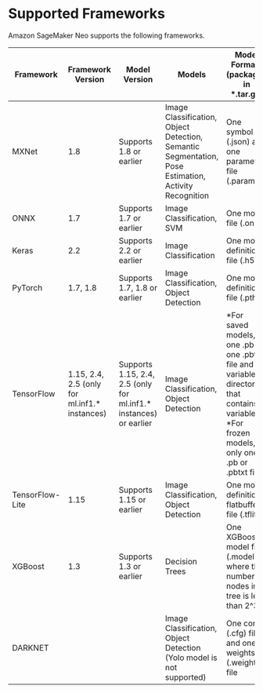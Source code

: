 # Supported Frameworks<a name="neo-supported-devices-edge-frameworks"></a>

Amazon SageMaker Neo supports the following frameworks\. 


| Framework | Framework Version | Model Version | Models | Model Formats \(packaged in \*\.tar\.gz\) | Toolkits | 
| --- | --- | --- | --- | --- | --- | 
| MXNet | 1\.8 | Supports 1\.8 or earlier | Image Classification, Object Detection, Semantic Segmentation, Pose Estimation, Activity Recognition | One symbol file \(\.json\) and one parameter file \(\.params\) | GluonCV v0\.8\.0 | 
| ONNX | 1\.7 | Supports 1\.7 or earlier | Image Classification, SVM | One model file \(\.onnx\) |  | 
| Keras | 2\.2 | Supports 2\.2 or earlier | Image Classification | One model definition file \(\.h5\) |  | 
| PyTorch | 1\.7, 1\.8 | Supports 1\.7, 1\.8 or earlier | Image Classification, Object Detection | One model definition file \(\.pth\) |  | 
| TensorFlow | 1\.15, 2\.4, 2\.5 \(only for ml\.inf1\.\* instances\) | Supports 1\.15, 2\.4, 2\.5 \(only for ml\.inf1\.\* instances\) or earlier | Image Classification, Object Detection | \*For saved models, one \.pb or one \.pbtxt file and a variables directory that contains variables \*For frozen models, only one \.pb or \.pbtxt file |  | 
| TensorFlow\-Lite | 1\.15 | Supports 1\.15 or earlier | Image Classification, Object Detection | One model definition flatbuffer file \(\.tflite\) |  | 
| XGBoost | 1\.3 | Supports 1\.3 or earlier | Decision Trees | One XGBoost model file \(\.model\) where the number of nodes in a tree is less than 2^31 |  | 
| DARKNET |  |  | Image Classification, Object Detection \(Yolo model is not supported\) | One config \(\.cfg\) file and one weights \(\.weights\) file |  | 